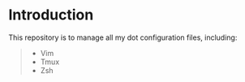 # Introduction
This repository is to manage all my dot configuration files, including:

>* Vim
>* Tmux
>* Zsh
